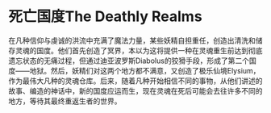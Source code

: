 # 死亡国度The Deathly Realms 

在凡种信仰与虔诚的洪流中充满了魔法力量，某些妖精自担重任，创造出清洗和储存灵魂的国度。他们首先创造了冥界，本以为这将提供一种在灵魂重生前达到彻底遗忘状态的无痛过程，但通过迪亚波罗斯Diabolus的狡猾手段，形成了第二个国度——地狱。然后，妖精们对这两个地方都不满意，又创造了极乐仙境Elysium，作为最伟大凡种的灵魂仓库。后来，随着凡种开始相信不同的事物，从他们讲述的故事、编造的神话中，新的国度应运而生，现在灵魂在死后可能会去往许多不同的地方，等待其最终重返生者的世界。
